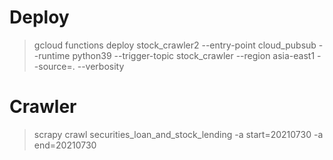 # Deploy

> gcloud functions deploy stock_crawler2 --entry-point cloud_pubsub --runtime python39 --trigger-topic stock_crawler --region asia-east1 --source=. --verbosity

# Crawler

> scrapy crawl securities_loan_and_stock_lending -a start=20210730 -a end=20210730
